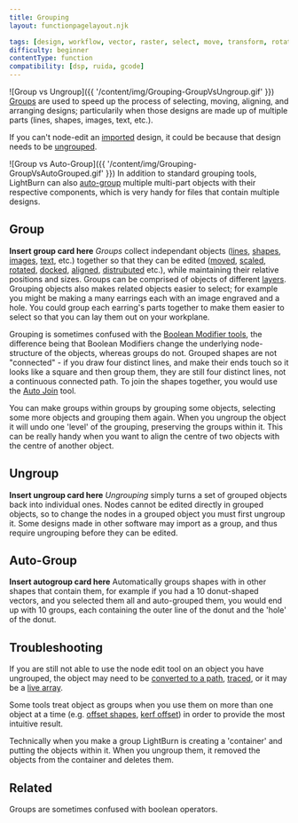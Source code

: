 ```yaml
---
title: Grouping
layout: functionpagelayout.njk

tags: [design, workflow, vector, raster, select, move, transform, rotate]
difficulty: beginner
contentType: function
compatibility: [dsp, ruida, gcode]
---
```



<!-- ![Group vs Ungroup](src/content/../../Grouping-GroupVsUngroup.gif) -->
![Group vs Ungroup]({{ '/content/img/Grouping-GroupVsUngroup.gif' }})
[Groups](#) are used to speed up the process of selecting, moving, aligning, and arranging designs; particularily when those designs are made up of multiple parts (lines, shapes, images, text, etc.). 

If you can't node-edit an [imported](#) design, it could be because that design needs to be [ungrouped](#). 


<!-- ![Group vs Auto-Group](src/content/../../Grouping-GroupVsAutoGrouped.gif) -->
![Group vs Auto-Group]({{ '/content/img/Grouping-GroupVsAutoGrouped.gif' }})
In addition to standard grouping tools, LightBurn can also [auto-group](#) multiple multi-part objects with their respective components, which is very handy for files that contain multiple designs. 



## Group
**Insert group card here**
*Groups* collect independant objects ([lines](#), [shapes](#), [images](#), [text](#), etc.) together so that they can be edited ([moved](#), [scaled](#), [rotated](#), [docked](#), [aligned](#), [distrubuted](#) etc.), while maintaining their relative positions and sizes. Groups can be comprised of objects of different [layers](#). Grouping objects also makes related objects easier to select; for example you might be making a many earrings each with an image engraved and a hole. You could group each earring's parts together to make them easier to select so that you can lay them out on your workplane. 

Grouping is sometimes confused with the [Boolean Modifier tools](#), the difference being that Boolean Modifiers change the underlying node-structure of the objects, whereas groups do not. Grouped shapes are not "connected" - if you draw four distinct lines, and make their ends touch so it looks like a square and then group them, they are still four distinct lines, not a continuous connected path. To join the shapes together, you would use the [Auto Join](#) tool.

You can make groups within groups by grouping some objects, selecting some more objects and grouping them again. When you ungroup the object it will undo one 'level' of the grouping, preserving the groups within it. This can be really handy when you want to align the centre of two objects with the centre of another object. 

## Ungroup
**Insert ungroup card here**
*Ungrouping* simply turns a set of grouped objects back into individual ones. Nodes cannot be edited directly in grouped objects, so to change the nodes in a grouped object you must first ungroup it. Some designs made in other software may import as a group, and thus require ungrouping before they can be edited. 


## Auto-Group
**Insert autogroup card here**
Automatically groups shapes with   in other shapes that contain them, for example if you had a 10 donut-shaped vectors, and you selected them all and auto-grouped them, you would end up with 10 groups, each containing the outer line of the donut and the 'hole' of the donut. 


## Troubleshooting
If you are still not able to use the node edit tool on an object you have ungrouped, the object may need to be [converted to a path](#), [traced](#), or it may be a [live array](#). 

Some tools treat object as groups when you use them on more than one object at a time (e.g. [offset shapes](#), [kerf offset](#)) in order to provide the most intuitive result.

Technically when you make a group LightBurn is creating a 'container' and putting the objects within it. When you ungroup them, it removed the objects from the container and deletes them.   

## Related
Groups are sometimes confused with boolean operators. 